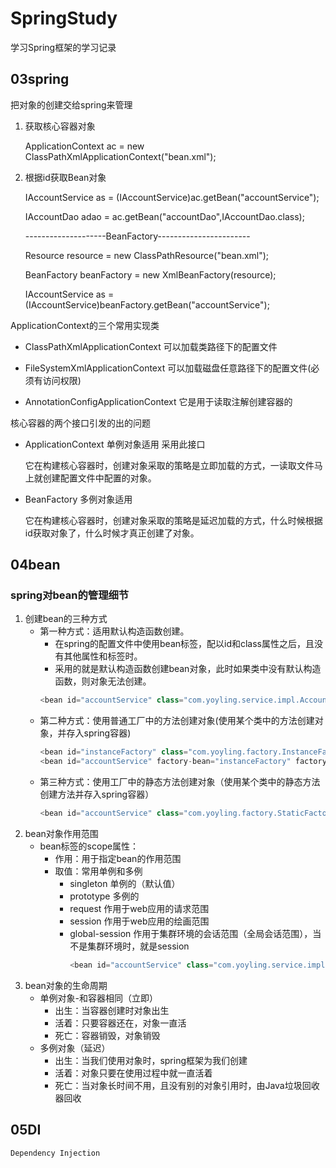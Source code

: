 # SpringStudy

学习Spring框架的学习记录

## 03spring

把对象的创建交给spring来管理

 1. 获取核心容器对象

    ApplicationContext ac = new ClassPathXmlApplicationContext("bean.xml");

2. 根据id获取Bean对象

   IAccountService as = (IAccountService)ac.getBean("accountService");

   IAccountDao adao = ac.getBean("accountDao",IAccountDao.class);

   

   --------------------BeanFactory-----------------------

   Resource resource = new ClassPathResource("bean.xml");

   BeanFactory beanFactory = new XmlBeanFactory(resource);

   IAccountService as = (IAccountService)beanFactory.getBean("accountService");

ApplicationContext的三个常用实现类

* ClassPathXmlApplicationContext  可以加载类路径下的配置文件

* FileSystemXmlApplicationContext  可以加载磁盘任意路径下的配置文件(必须有访问权限)

* AnnotationConfigApplicationContext  它是用于读取注解创建容器的

核心容器的两个接口引发的出的问题

* ApplicationContext       单例对象适用      采用此接口

  它在构建核心容器时，创建对象采取的策略是立即加载的方式，一读取文件马上就创建配置文件中配置的对象。

* BeanFactory              多例对象适用

  它在构建核心容器时，创建对象采取的策略是延迟加载的方式，什么时候根据id获取对象了，什么时候才真正创建了对象。
         

## 04bean

### spring对bean的管理细节
1. 创建bean的三种方式
    * 第一种方式：适用默认构造函数创建。
        - 在spring的配置文件中使用bean标签，配以id和class属性之后，且没有其他属性和标签时。
        - 采用的就是默认构造函数创建bean对象，此时如果类中没有默认构造函数，则对象无法创建。
        ```Java
        <bean id="accountService" class="com.yoyling.service.impl.AccountServiceImpl"></bean>
        ```
    * 第二种方式：使用普通工厂中的方法创建对象(使用某个类中的方法创建对象，并存入spring容器)
        ```Java
        <bean id="instanceFactory" class="com.yoyling.factory.InstanceFactory"></bean>
        <bean id="accountService" factory-bean="instanceFactory" factory-method="getAccountService"></bean>
        ```
    * 第三种方式：使用工厂中的静态方法创建对象（使用某个类中的静态方法创建方法并存入spring容器）
        ```Java
        <bean id="accountService" class="com.yoyling.factory.StaticFactory"></bean>
        ```
2. bean对象作用范围
    * bean标签的scope属性：
        - 作用：用于指定bean的作用范围
        - 取值：常用单例和多例
            * singleton 单例的（默认值）
            * prototype 多例的
            * request 作用于web应用的请求范围
            * session 作用于web应用的绘画范围
            * global-session 作用于集群环境的会话范围（全局会话范围），当不是集群环境时，就是session
                ```Java
                <bean id="accountService" class="com.yoyling.service.impl.AccountServiceImpl" scope="prototype"></bean>
                ```
3. bean对象的生命周期
    * 单例对象-和容器相同（立即）
        - 出生：当容器创建时对象出生
        - 活着：只要容器还在，对象一直活
        - 死亡：容器销毁，对象销毁
    * 多例对象（延迟）
        - 出生：当我们使用对象时，spring框架为我们创建
        - 活着：对象只要在使用过程中就一直活着
        - 死亡：当对象长时间不用，且没有别的对象引用时，由Java垃圾回收器回收
## 05DI
    Dependency Injection

